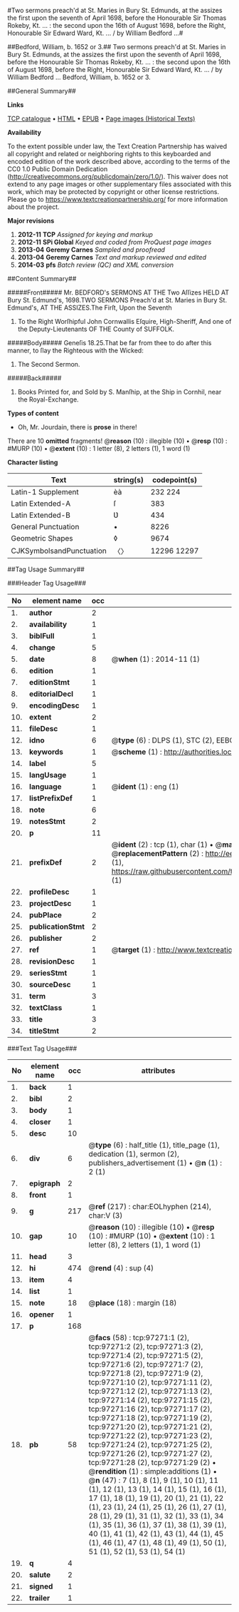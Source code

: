 #Two sermons preach'd at St. Maries in Bury St. Edmunds, at the assizes the first upon the seventh of April 1698, before the Honourable Sir Thomas Rokeby, Kt. ... : the second upon the 16th of August 1698, before the Right, Honourable Sir Edward Ward, Kt. ... / by William Bedford ...#

##Bedford, William, b. 1652 or 3.##
Two sermons preach'd at St. Maries in Bury St. Edmunds, at the assizes the first upon the seventh of April 1698, before the Honourable Sir Thomas Rokeby, Kt. ... : the second upon the 16th of August 1698, before the Right, Honourable Sir Edward Ward, Kt. ... / by William Bedford ...
Bedford, William, b. 1652 or 3.

##General Summary##

**Links**

[TCP catalogue](http://www.ota.ox.ac.uk/tcp/)  • 
[HTML](http://tei.it.ox.ac.uk/tcp/Texts-HTML/free/A27/A27244.html)  • 
[EPUB](http://tei.it.ox.ac.uk/tcp/Texts-EPUB/free/A27/A27244.epub) • 
[Page images (Historical Texts)](https://historicaltexts.jisc.ac.uk/eebo-13083625e)

**Availability**

To the extent possible under law, the Text Creation Partnership has waived all copyright and related or neighboring rights to this keyboarded and encoded edition of the work described above, according to the terms of the CC0 1.0 Public Domain Dedication (http://creativecommons.org/publicdomain/zero/1.0/). This waiver does not extend to any page images or other supplementary files associated with this work, which may be protected by copyright or other license restrictions. Please go to https://www.textcreationpartnership.org/ for more information about the project.

**Major revisions**

1. __2012-11__ __TCP__ *Assigned for keying and markup*
1. __2012-11__ __SPi Global__ *Keyed and coded from ProQuest page images*
1. __2013-04__ __Geremy Carnes__ *Sampled and proofread*
1. __2013-04__ __Geremy Carnes__ *Text and markup reviewed and edited*
1. __2014-03__ __pfs__ *Batch review (QC) and XML conversion*

##Content Summary##

#####Front#####
Mr. BEDFORD's SERMONS AT THE Two Aſſizes HELD AT Bury St. Edmund's, 1698.TWO SERMONS Preach'd at St. Maries in Bury St. Edmund's, AT THE ASSIZES.The Firſt, Upon the Seventh 
1. To the Right Worſhipful John Cornwallis Eſquire, High-Sheriff, And one of the Deputy-Lieutenants OF THE County of SUFFOLK.

#####Body#####
Geneſis 18.25.That be far from thee to do after this manner, to ſlay the Righteous with the Wicked: 
1. The Second Sermon.

#####Back#####

1. Books Printed for, and Sold by S. Manſhip, at the Ship in Cornhil, near the Royal-Exchange.

**Types of content**

  * Oh, Mr. Jourdain, there is **prose** in there!

There are 10 **omitted** fragments! 
 @__reason__ (10) : illegible (10)  •  @__resp__ (10) : #MURP (10)  •  @__extent__ (10) : 1 letter (8), 2 letters (1), 1 word (1)

**Character listing**


|Text|string(s)|codepoint(s)|
|---|---|---|
|Latin-1 Supplement|èà|232 224|
|Latin Extended-A|ſ|383|
|Latin Extended-B|Ʋ|434|
|General Punctuation|•|8226|
|Geometric Shapes|◊|9674|
|CJKSymbolsandPunctuation|〈〉|12296 12297|

##Tag Usage Summary##

###Header Tag Usage###

|No|element name|occ|attributes|
|---|---|---|---|
|1.|__author__|2||
|2.|__availability__|1||
|3.|__biblFull__|1||
|4.|__change__|5||
|5.|__date__|8| @__when__ (1) : 2014-11 (1)|
|6.|__edition__|1||
|7.|__editionStmt__|1||
|8.|__editorialDecl__|1||
|9.|__encodingDesc__|1||
|10.|__extent__|2||
|11.|__fileDesc__|1||
|12.|__idno__|6| @__type__ (6) : DLPS (1), STC (2), EEBO-CITATION (1), OCLC (1), VID (1)|
|13.|__keywords__|1| @__scheme__ (1) : http://authorities.loc.gov/ (1)|
|14.|__label__|5||
|15.|__langUsage__|1||
|16.|__language__|1| @__ident__ (1) : eng (1)|
|17.|__listPrefixDef__|1||
|18.|__note__|6||
|19.|__notesStmt__|2||
|20.|__p__|11||
|21.|__prefixDef__|2| @__ident__ (2) : tcp (1), char (1)  •  @__matchPattern__ (2) : ([0-9\-]+):([0-9IVX]+) (1), (.+) (1)  •  @__replacementPattern__ (2) : http://eebo.chadwyck.com/downloadtiff?vid=$1&page=$2 (1), https://raw.githubusercontent.com/textcreationpartnership/Texts/master/tcpchars.xml#$1 (1)|
|22.|__profileDesc__|1||
|23.|__projectDesc__|1||
|24.|__pubPlace__|2||
|25.|__publicationStmt__|2||
|26.|__publisher__|2||
|27.|__ref__|1| @__target__ (1) : http://www.textcreationpartnership.org/docs/. (1)|
|28.|__revisionDesc__|1||
|29.|__seriesStmt__|1||
|30.|__sourceDesc__|1||
|31.|__term__|3||
|32.|__textClass__|1||
|33.|__title__|3||
|34.|__titleStmt__|2||


###Text Tag Usage###

|No|element name|occ|attributes|
|---|---|---|---|
|1.|__back__|1||
|2.|__bibl__|2||
|3.|__body__|1||
|4.|__closer__|1||
|5.|__desc__|10||
|6.|__div__|6| @__type__ (6) : half_title (1), title_page (1), dedication (1), sermon (2), publishers_advertisement (1)  •  @__n__ (1) : 2 (1)|
|7.|__epigraph__|2||
|8.|__front__|1||
|9.|__g__|217| @__ref__ (217) : char:EOLhyphen (214), char:V (3)|
|10.|__gap__|10| @__reason__ (10) : illegible (10)  •  @__resp__ (10) : #MURP (10)  •  @__extent__ (10) : 1 letter (8), 2 letters (1), 1 word (1)|
|11.|__head__|3||
|12.|__hi__|474| @__rend__ (4) : sup (4)|
|13.|__item__|4||
|14.|__list__|1||
|15.|__note__|18| @__place__ (18) : margin (18)|
|16.|__opener__|1||
|17.|__p__|168||
|18.|__pb__|58| @__facs__ (58) : tcp:97271:1 (2), tcp:97271:2 (2), tcp:97271:3 (2), tcp:97271:4 (2), tcp:97271:5 (2), tcp:97271:6 (2), tcp:97271:7 (2), tcp:97271:8 (2), tcp:97271:9 (2), tcp:97271:10 (2), tcp:97271:11 (2), tcp:97271:12 (2), tcp:97271:13 (2), tcp:97271:14 (2), tcp:97271:15 (2), tcp:97271:16 (2), tcp:97271:17 (2), tcp:97271:18 (2), tcp:97271:19 (2), tcp:97271:20 (2), tcp:97271:21 (2), tcp:97271:22 (2), tcp:97271:23 (2), tcp:97271:24 (2), tcp:97271:25 (2), tcp:97271:26 (2), tcp:97271:27 (2), tcp:97271:28 (2), tcp:97271:29 (2)  •  @__rendition__ (1) : simple:additions (1)  •  @__n__ (47) : 7 (1), 8 (1), 9 (1), 10 (1), 11 (1), 12 (1), 13 (1), 14 (1), 15 (1), 16 (1), 17 (1), 18 (1), 19 (1), 20 (1), 21 (1), 22 (1), 23 (1), 24 (1), 25 (1), 26 (1), 27 (1), 28 (1), 29 (1), 31 (1), 32 (1), 33 (1), 34 (1), 35 (1), 36 (1), 37 (1), 38 (1), 39 (1), 40 (1), 41 (1), 42 (1), 43 (1), 44 (1), 45 (1), 46 (1), 47 (1), 48 (1), 49 (1), 50 (1), 51 (1), 52 (1), 53 (1), 54 (1)|
|19.|__q__|4||
|20.|__salute__|2||
|21.|__signed__|1||
|22.|__trailer__|1||
